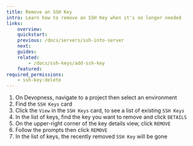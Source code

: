```yaml
---
title: Remove an SSH Key
intro: Learn how to remove an SSH Key when it's no longer needed
links:
    overview:
    quickstart:
    previous: /docs/servers/ssh-into-server
    next:
    guides:
    related:
        - /docs/ssh-keys/add-ssh-key
    featured:
required_permissions:
    - ssh-key:delete
---
```


1. On Devopness, navigate to a project then select an environment
1. Find the `SSH Keys` card
1. Click the `View` in the `SSH Keys` card, to see a list of existing `SSH Keys`
1. In the list of keys, find the key you want to remove and click `DETAILS`
1. On the upper-right corner of the key details view, click `REMOVE`
1. Follow the prompts then click `REMOVE`
1. In the list of keys, the recently removed `SSH Key` will be gone
